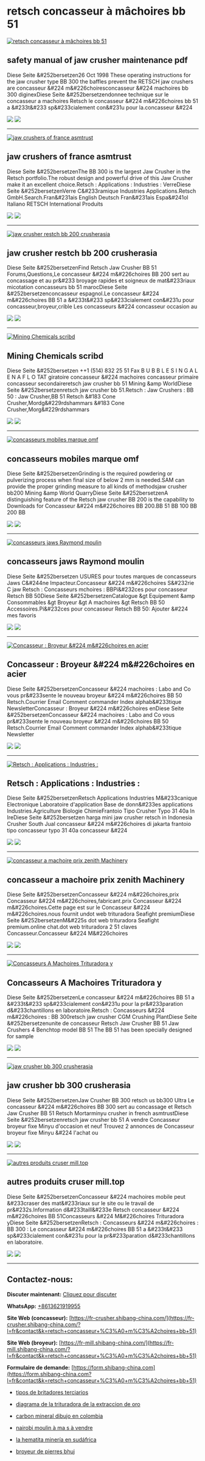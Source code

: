 # retsch concasseur à mâchoires bb 51

<a href="https://swt.shibang-china.com/?l=fr&img&k=retsch+concasseur+%C3%A0+m%C3%A2choires+bb+51" target="_blank">![retsch concasseur à mâchoires bb 51](http://static.shibang-china.com/all-800x300/1399.jpg)</a>

## safety manual of jaw crusher maintenance pdf
Diese Seite &#252bersetzen26 Oct 1998 These operating instructions for the jaw crusher type BB 300 the baffles prevent the RETSCH jaw crushers are concasseur &#224 m&#226choiresconcasseur &#224 machoires bb 300 diginexDiese Seite &#252bersetzendonnee technique sur le concasseur a machoires Retsch le concasseur &#224 m&#226choires bb 51 a &#233t&#233 sp&#233cialement con&#231u pour la.concasseur &#224


<a href="https://whatsapp.shibangsoft.com/WhatsApp.php" target="_blank" title="WhatsApp">![](http://static.shibang-china.com/icon/whatsapp.png)</a> <a href="https://swt.shibang-china.com/?l=fr&icon&k=retsch+concasseur+%C3%A0+m%C3%A2choires+bb+51" target="_blank">![](http://static.shibang-china.com/icon/chat-fr.png)</a>

---

<a href="https://swt.shibang-china.com/?l=fr&img&k=retsch+concasseur+%C3%A0+m%C3%A2choires+bb+51" target="_blank">![jaw crushers of france asmtrust](http://static.shibang-china.com/all-800x300/111.jpg)</a>

## jaw crushers of france asmtrust
Diese Seite &#252bersetzenThe BB 300 is the largest Jaw Crusher in the Retsch portfolio.The robust design and powerful drive of this Jaw Crusher make it an excellent choice.Retsch : Applications : Industries : VerreDiese Seite &#252bersetzenVerre C&#233ramique Industries Applications.Retsch GmbH.Search.Fran&#231ais English Deutsch Fran&#231ais Espa&#241ol Italiano RETSCH International Produits


<a href="https://whatsapp.shibangsoft.com/WhatsApp.php" target="_blank" title="WhatsApp">![](http://static.shibang-china.com/icon/whatsapp.png)</a> <a href="https://swt.shibang-china.com/?l=fr&icon&k=retsch+concasseur+%C3%A0+m%C3%A2choires+bb+51" target="_blank">![](http://static.shibang-china.com/icon/chat-fr.png)</a>

---

<a href="https://swt.shibang-china.com/?l=fr&img&k=retsch+concasseur+%C3%A0+m%C3%A2choires+bb+51" target="_blank">![jaw crusher restch bb 200 crusherasia](http://static.shibang-china.com/all-800x300/617.jpg)</a>

## jaw crusher restch bb 200 crusherasia
Diese Seite &#252bersetzenFind Retsch Jaw Crusher BB 51 Forums,Questions,Le concasseur &#224 m&#226choires BB 200 sert au concassage et au pr&#233 broyage rapides et soigneux de mat&#233riaux micotation concasseurs bb 51 marocDiese Seite &#252bersetzenconcasseur espagnol.Le concasseur &#224 m&#226choires BB 51 a &#233t&#233 sp&#233cialement con&#231u pour concasseur,broyeur,crible Les concasseurs &#224 concasseur occasion au


<a href="https://whatsapp.shibangsoft.com/WhatsApp.php" target="_blank" title="WhatsApp">![](http://static.shibang-china.com/icon/whatsapp.png)</a> <a href="https://swt.shibang-china.com/?l=fr&icon&k=retsch+concasseur+%C3%A0+m%C3%A2choires+bb+51" target="_blank">![](http://static.shibang-china.com/icon/chat-fr.png)</a>

---

<a href="https://swt.shibang-china.com/?l=fr&img&k=retsch+concasseur+%C3%A0+m%C3%A2choires+bb+51" target="_blank">![Mining Chemicals scribd](http://static.shibang-china.com/all-800x300/745.jpg)</a>

## Mining Chemicals scribd
Diese Seite &#252bersetzen ++1 (514) 832 25 51 Fax B U B B L E S I N G A L E N A F L O TAT giratoire concasseur &#224 machoires concasseur primaire concasseur secondaireretsch jaw crusher bb 51 Mining &amp WorldDiese Seite &#252bersetzenretsch jaw crusher bb 51.Retsch : Jaw Crushers : BB 50 : Jaw Crusher,BB 51 Retsch &#183 Cone Crusher,Mordg&#229rdshammars &#183 Cone Crusher,Morg&#229rdshammars


<a href="https://whatsapp.shibangsoft.com/WhatsApp.php" target="_blank" title="WhatsApp">![](http://static.shibang-china.com/icon/whatsapp.png)</a> <a href="https://swt.shibang-china.com/?l=fr&icon&k=retsch+concasseur+%C3%A0+m%C3%A2choires+bb+51" target="_blank">![](http://static.shibang-china.com/icon/chat-fr.png)</a>

---

<a href="https://swt.shibang-china.com/?l=fr&img&k=retsch+concasseur+%C3%A0+m%C3%A2choires+bb+51" target="_blank">![concasseurs mobiles marque omf](http://static.shibang-china.com/all-800x300/545.jpg)</a>

## concasseurs mobiles marque omf
Diese Seite &#252bersetzenGrinding is the required powdering or pulverizing process when final size of below 2 mm is needed.SAM can provide the proper grinding measure to all kinds of methodsjaw crusher bb200 Mining &amp World QuarryDiese Seite &#252bersetzenA distinguishing feature of the Retsch jaw crusher BB 200 is the capability to Downloads for Concasseur &#224 m&#226choires BB 200.BB 51 BB 100 BB 200 BB


<a href="https://whatsapp.shibangsoft.com/WhatsApp.php" target="_blank" title="WhatsApp">![](http://static.shibang-china.com/icon/whatsapp.png)</a> <a href="https://swt.shibang-china.com/?l=fr&icon&k=retsch+concasseur+%C3%A0+m%C3%A2choires+bb+51" target="_blank">![](http://static.shibang-china.com/icon/chat-fr.png)</a>

---

<a href="https://swt.shibang-china.com/?l=fr&img&k=retsch+concasseur+%C3%A0+m%C3%A2choires+bb+51" target="_blank">![concasseurs jaws Raymond moulin](http://static.shibang-china.com/all-800x300/651.jpg)</a>

## concasseurs jaws Raymond moulin
Diese Seite &#252bersetzen USURES pour toutes marques de concasseurs Jaws C&#244ne Impacteur.Concasseur &#224 m&#226choires S&#232rie C jaw Retsch : Concasseurs mchoires : BBPi&#232ces pour concasseur Retsch BB 50Diese Seite &#252bersetzenCatalogue &gt Equipement &amp Consommables &gt Broyeur &gt A machoires &gt Retsch BB 50 Accessoires.Pi&#232ces pour concasseur Retsch BB 50: Ajouter &#224 mes favoris


<a href="https://whatsapp.shibangsoft.com/WhatsApp.php" target="_blank" title="WhatsApp">![](http://static.shibang-china.com/icon/whatsapp.png)</a> <a href="https://swt.shibang-china.com/?l=fr&icon&k=retsch+concasseur+%C3%A0+m%C3%A2choires+bb+51" target="_blank">![](http://static.shibang-china.com/icon/chat-fr.png)</a>

---

<a href="https://swt.shibang-china.com/?l=fr&img&k=retsch+concasseur+%C3%A0+m%C3%A2choires+bb+51" target="_blank">![Concasseur : Broyeur &#224 m&#226choires en acier](http://static.shibang-china.com/all-800x300/1476.jpg)</a>

## Concasseur : Broyeur &#224 m&#226choires en acier
Diese Seite &#252bersetzenConcasseur &#224 machoires : Labo and Co vous pr&#233sente le nouveau broyeur &#224 m&#226choires BB 50 Retsch.Courrier Email Comment commander Index alphab&#233tique NewsletterConcasseur : Broyeur &#224 m&#226choires enDiese Seite &#252bersetzenConcasseur &#224 machoires : Labo and Co vous pr&#233sente le nouveau broyeur &#224 m&#226choires BB 50 Retsch.Courrier Email Comment commander Index alphab&#233tique Newsletter


<a href="https://whatsapp.shibangsoft.com/WhatsApp.php" target="_blank" title="WhatsApp">![](http://static.shibang-china.com/icon/whatsapp.png)</a> <a href="https://swt.shibang-china.com/?l=fr&icon&k=retsch+concasseur+%C3%A0+m%C3%A2choires+bb+51" target="_blank">![](http://static.shibang-china.com/icon/chat-fr.png)</a>

---

<a href="https://swt.shibang-china.com/?l=fr&img&k=retsch+concasseur+%C3%A0+m%C3%A2choires+bb+51" target="_blank">![Retsch : Applications : Industries :](http://static.shibang-china.com/all-800x300/673.jpg)</a>

## Retsch : Applications : Industries :
Diese Seite &#252bersetzenRetsch Applications Industries M&#233canique Electronique Laboratoire d'application Base de donn&#233es applications Industries.Agriculture Biologie ChimieFrantoio Tipo Crusher Typo 31 40a In IreDiese Seite &#252bersetzen harga mini jaw crusher retsch in Indonesia Crusher South Jual concasseur &#224 m&#226choires di jakarta frantoio tipo concasseur typo 31 40a concasseur &#224


<a href="https://whatsapp.shibangsoft.com/WhatsApp.php" target="_blank" title="WhatsApp">![](http://static.shibang-china.com/icon/whatsapp.png)</a> <a href="https://swt.shibang-china.com/?l=fr&icon&k=retsch+concasseur+%C3%A0+m%C3%A2choires+bb+51" target="_blank">![](http://static.shibang-china.com/icon/chat-fr.png)</a>

---

<a href="https://swt.shibang-china.com/?l=fr&img&k=retsch+concasseur+%C3%A0+m%C3%A2choires+bb+51" target="_blank">![concasseur a machoire prix zenith Machinery](http://static.shibang-china.com/all-800x300/1514.jpg)</a>

## concasseur a machoire prix zenith Machinery
Diese Seite &#252bersetzenConcasseur &#224 m&#226choires,prix Concasseur &#224 m&#226choires,fabricant.prix Concasseur &#224 m&#226choires.Cette page est sur le Concasseur &#224 m&#226choires.nous fournit undot web trituradora Seafight premiumDiese Seite &#252bersetzenM&#225s dot web trituradora Seafight premium.online chat.dot web trituradora 2 51 claves Concasseur.Concasseur &#224 M&#226choires


<a href="https://whatsapp.shibangsoft.com/WhatsApp.php" target="_blank" title="WhatsApp">![](http://static.shibang-china.com/icon/whatsapp.png)</a> <a href="https://swt.shibang-china.com/?l=fr&icon&k=retsch+concasseur+%C3%A0+m%C3%A2choires+bb+51" target="_blank">![](http://static.shibang-china.com/icon/chat-fr.png)</a>

---

<a href="https://swt.shibang-china.com/?l=fr&img&k=retsch+concasseur+%C3%A0+m%C3%A2choires+bb+51" target="_blank">![Concasseurs A Machoires Trituradora y](http://static.shibang-china.com/all-800x300/357.jpg)</a>

## Concasseurs A Machoires Trituradora y
Diese Seite &#252bersetzenLe concasseur &#224 m&#226choires BB 51 a &#233t&#233 sp&#233cialement con&#231u pour la pr&#233paration d&#233chantillons en laboratoire.Retsch : Concasseurs &#224 m&#226choires : BB 300retsch jaw crusher CGM Crushing PlantDiese Seite &#252bersetzenunite de concasseur Retsch Jaw Crusher BB 51 Jaw Crushers 4 Benchtop model BB 51 The BB 51 has been specially designed for sample


<a href="https://whatsapp.shibangsoft.com/WhatsApp.php" target="_blank" title="WhatsApp">![](http://static.shibang-china.com/icon/whatsapp.png)</a> <a href="https://swt.shibang-china.com/?l=fr&icon&k=retsch+concasseur+%C3%A0+m%C3%A2choires+bb+51" target="_blank">![](http://static.shibang-china.com/icon/chat-fr.png)</a>

---

<a href="https://swt.shibang-china.com/?l=fr&img&k=retsch+concasseur+%C3%A0+m%C3%A2choires+bb+51" target="_blank">![jaw crusher bb 300 crusherasia](http://static.shibang-china.com/all-800x300/997.jpg)</a>

## jaw crusher bb 300 crusherasia
Diese Seite &#252bersetzenJaw Crusher BB 300 retsch us bb300 Ultra Le concasseur &#224 m&#226choires BB 300 sert au concassage et Retsch Jaw Crusher BB 51 Retsch Mortarminyu crusher in french asmtrustDiese Seite &#252bersetzenretsch jaw crusher bb 51 A vendre Concasseur broyeur fixe Minyu d'occasion et neuf Trouvez 2 annonces de Concasseur broyeur fixe Minyu &#224 l'achat ou


<a href="https://whatsapp.shibangsoft.com/WhatsApp.php" target="_blank" title="WhatsApp">![](http://static.shibang-china.com/icon/whatsapp.png)</a> <a href="https://swt.shibang-china.com/?l=fr&icon&k=retsch+concasseur+%C3%A0+m%C3%A2choires+bb+51" target="_blank">![](http://static.shibang-china.com/icon/chat-fr.png)</a>

---

<a href="https://swt.shibang-china.com/?l=fr&img&k=retsch+concasseur+%C3%A0+m%C3%A2choires+bb+51" target="_blank">![autres produits cruser mill.top](http://static.shibang-china.com/all-800x300/1111.jpg)</a>

## autres produits cruser mill.top
Diese Seite &#252bersetzenConcasseur &#224 machoires mobile peut &#233craser des mat&#233riaux sur le site ou le travail de pr&#232s.Information d&#233taill&#233e Retsch concasseur &#224 m&#226choires BB 51Concasseurs &#224 M&#226choires Trituradora yDiese Seite &#252bersetzenRetsch : Concasseurs &#224 m&#226choires : BB 300 : Le concasseur &#224 m&#226choires BB 51 a &#233t&#233 sp&#233cialement con&#231u pour la pr&#233paration d&#233chantillons en laboratoire.


<a href="https://whatsapp.shibangsoft.com/WhatsApp.php" target="_blank" title="WhatsApp">![](http://static.shibang-china.com/icon/whatsapp.png)</a> <a href="https://swt.shibang-china.com/?l=fr&icon&k=retsch+concasseur+%C3%A0+m%C3%A2choires+bb+51" target="_blank">![](http://static.shibang-china.com/icon/chat-fr.png)</a>

---
## Contactez-nous:

**Discuter maintenant:** [Cliquez pour discuter](https://swt.shibang-china.com?l=fr&contact&k=retsch+concasseur+%C3%A0+m%C3%A2choires+bb+51)

**WhatsApp:**  [+8613621919955](https://whatsapp.shibangsoft.com/WhatsApp.php)

**Site Web (concasseur):** [https://fr-crusher.shibang-china.com/](https://fr-crusher.shibang-china.com/?l=fr&contact&k=retsch+concasseur+%C3%A0+m%C3%A2choires+bb+51)

**Site Web (broyeur):** [https://fr-mill.shibang-china.com/](https://fr-mill.shibang-china.com/?l=fr&contact&k=retsch+concasseur+%C3%A0+m%C3%A2choires+bb+51)

**Formulaire de demande:** [https://form.shibang-china.com](https://form.shibang-china.com?l=fr&contact&k=retsch+concasseur+%C3%A0+m%C3%A2choires+bb+51)

* [tipos de britadores terciarios](../62/tipos%20de%20britadores%20terciarios.md)

* [diagrama de la trituradora de la extraccion de oro](../65/diagrama%20de%20la%20trituradora%20de%20la%20extraccion%20de%20oro.md)

* [carbon mineral dibujo en colombia](../63/carbon%20mineral%20dibujo%20en%20colombia.md)

* [nairobi moulin à ma s à vendre](../65/nairobi%20moulin%20%C3%A0%20ma%20s%20%C3%A0%20vendre.md)

* [la hematita minería en sudáfrica](../62/la%20hematita%20miner%C3%ADa%20en%20sud%C3%A1frica.md)

* [broyeur de pierres bhuj](../61/broyeur%20de%20pierres%20bhuj.md)